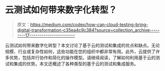 # 云测试如何带来数字化转型？

> 原文：<https://medium.com/codex/how-can-cloud-testing-bring-digital-transformation-c35ea4c9c384?source=collection_archive---------17----------------------->

云测试如何带来数字化转型？本文讨论了基于云的测试和集成的优点和缺点。无论规模、行业或复杂性如何，这些功能在您的组织中都非常有用。此外，云提供了许多优势，包括并行协作和简化的操作模型。请继续阅读，了解如何利用基于云的测试和集成的优势。本文还概述了各种类型的基于云的测试和集成服务。
